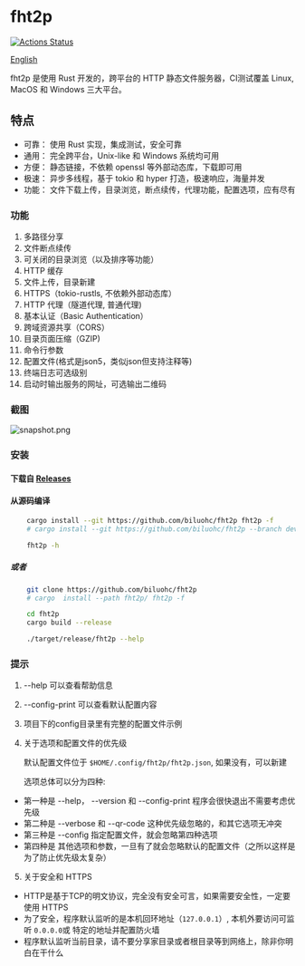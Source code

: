 # fht2p
[![Actions Status](https://github.com/biluohc/fht2p/workflows/CI/badge.svg)](https://github.com/biluohc/fht2p/actions)

[English](https://github.com/biluohc/fht2p/blob/master/readme.md)

fht2p 是使用 Rust 开发的，跨平台的 HTTP 静态文件服务器，CI测试覆盖 Linux, MacOS 和 Windows 三大平台。

## 特点
- 可靠： 使用 Rust 实现，集成测试，安全可靠
- 通用： 完全跨平台，Unix-like 和 Windows 系统均可用
- 方便： 静态链接，不依赖 openssl 等外部动态库，下载即可用
- 极速： 异步多线程，基于 tokio 和 hyper 打造，极速响应，海量并发
- 功能： 文件下载上传，目录浏览，断点续传，代理功能，配置选项，应有尽有

### 功能
1. 多路径分享
1. 文件断点续传
1. 可关闭的目录浏览（以及排序等功能）
1. HTTP 缓存
1. 文件上传，目录新建
1. HTTPS（tokio-rustls, 不依赖外部动态库）
1. HTTP 代理（隧道代理, 普通代理)
1. 基本认证（Basic Authentication）
1. 跨域资源共享（CORS）
1. 目录页面压缩（GZIP)
1. 命令行参数
1. 配置文件(格式是json5，类似json但支持注释等)
1. 终端日志可选级别
1. 启动时输出服务的网址，可选输出二维码

### 截图

![snapshot.png](https://raw.githubusercontent.com/biluohc/fht2p/master/config/assets/snapshot.png)

### 安装

#### 下载自 [Releases](https://github.com/biluohc/fht2p/releases)

#### 从源码编译
```sh
    cargo install --git https://github.com/biluohc/fht2p fht2p -f
    # cargo install --git https://github.com/biluohc/fht2p --branch dev fht2p -f

    fht2p -h
```
##### 或者
```sh
    git clone https://github.com/biluohc/fht2p
    # cargo  install --path fht2p/ fht2p -f

    cd fht2p
    cargo build --release

    ./target/release/fht2p --help
```

### 提示
1. --help 可以查看帮助信息
1. --config-print 可以查看默认配置内容
1. 项目下的config目录里有完整的配置文件示例

2. 关于选项和配置文件的优先级

    默认配置文件位于 `$HOME/.config/fht2p/fht2p.json`, 如果没有，可以新建

    选项总体可以分为四种:
- 第一种是 --help， --version 和 --config-print 程序会很快退出不需要考虑优先级
- 第二种是 --verbose 和 --qr-code 这种优先级忽略的，和其它选项无冲突
- 第三种是 --config 指定配置文件，就会忽略第四种选项
- 第四种是 其他选项和参数，一旦有了就会忽略默认的配置文件（之所以这样是为了防止优先级太复杂）

5. 关于安全和 HTTPS

- HTTP是基于TCP的明文协议，完全没有安全可言，如果需要安全性，一定要使用 HTTPS
- 为了安全，程序默认监听的是本机回环地址（`127.0.0.1`）, 本机外要访问可监听 `0.0.0.0`或 特定的地址并配置防火墙
- 程序默认监听当前目录，请不要分享家目录或者根目录等到网络上，除非你明白在干什么
